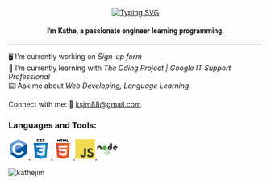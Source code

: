 

<p align="center"><a href="https://git.io/typing-svg"><img src="https://readme-typing-svg.demolab.com?font=Fira+Code&size=30&duration=2000&pause=400&color=2388C8&center=true&vCenter=true&width=435&height=120&lines=Hello%2C+World!;%C2%A1Hola%2C+Mundo!;Salut%2C+le+Monde+!;Hallo%2C+Welt!;Oi%2C+Mundo!;Ciao%2C+Mondo!" alt="Typing SVG" /></a></p>

<h4 align="center" style="font-family: 'roboto';">I'm Kathe, a passionate engineer learning programming.</h4>
<hr>

🖥️ I’m currently working on *Sign-up form*<br>
📘 I’m currently learning with *The Oding Project | Google IT Support Professional*<br>
⌨️ Ask me about *Web Developing, Language Learning*

<h7 align="left">Connect with me: 📧 ksjm88@gmail.com</h7>
<p align="left">
</p>

<h3 align="left">Languages and Tools:</h3>
<p align="left"> <a href="https://www.cprogramming.com/" target="_blank" rel="noreferrer"> <img src="https://raw.githubusercontent.com/devicons/devicon/master/icons/c/c-original.svg" alt="c" width="40" height="40"/> </a> <a href="https://www.w3schools.com/css/" target="_blank" rel="noreferrer"> <img src="https://raw.githubusercontent.com/devicons/devicon/master/icons/css3/css3-original-wordmark.svg" alt="css3" width="40" height="40"/> </a> <a href="https://www.w3.org/html/" target="_blank" rel="noreferrer"> <img src="https://raw.githubusercontent.com/devicons/devicon/master/icons/html5/html5-original-wordmark.svg" alt="html5" width="40" height="40"/> </a> <a href="https://developer.mozilla.org/en-US/docs/Web/JavaScript" target="_blank" rel="noreferrer"> <img src="https://raw.githubusercontent.com/devicons/devicon/master/icons/javascript/javascript-original.svg" alt="javascript" width="40" height="40"/> </a> <a href="https://nodejs.org" target="_blank" rel="noreferrer"> <img src="https://raw.githubusercontent.com/devicons/devicon/master/icons/nodejs/nodejs-original-wordmark.svg" alt="nodejs" width="40" height="40"/> </a> </p>

<p><img align="center" src="https://github-readme-stats.vercel.app/api/top-langs?username=kathejim&show_icons=true&locale=en&layout=compact" alt="kathejim" /></p>

